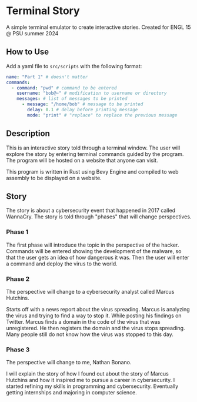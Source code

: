 # Terminal Story

A simple terminal emulator to create interactive stories. Created for ENGL 15 @ PSU summer 2024

## How to Use

Add a yaml file to `src/scripts` with the following format:

```yaml
name: "Part 1" # doesn't matter
commands: 
  - command: "pwd" # command to be entered
    username: "bob@~" # modification to username or directory
    messages: # list of messages to be printed
      - message: "/home/bob" # message to be printed
        delay: 0.1 # delay before printing message
        mode: "print" # "replace" to replace the previous message
```

## Description

This is an interactive story told through a terminal window. The user will explore the story by entering terminal commands guided by the program.
The program will be hosted on a website that anyone can visit.

This program is written in Rust using Bevy Engine and compiled to web assembly to be displayed on a website.

## Story

The story is about a cybersecurity event that happened in 2017 called WannaCry.
The story is told through "phases" that will change perspectives.

### Phase 1

The first phase will introduce the topic in the perspective of the hacker.
Commands will be entered showing the development of the malware, so that the user gets
an idea of how dangerous it was. Then the user will enter a command and deploy the virus to the world.

### Phase 2

The perspective will change to a cybersecurity analyst called Marcus Hutchins.

Starts off with a news report about the virus spreading. Marcus is analyzing the virus and trying to find a way to stop it.
While posting his findings on Twitter. Marcus finds a domain in the code of the virus that was unregistered. 
He then registers the domain and the virus stops spreading. Many people still do not know how the virus was stopped to this day.

### Phase 3

The perspective will change to me, Nathan Bonano.

I will explain the story of how I found out about the story of Marcus Hutchins and how it inspired me to pursue a career in cybersecurity.
I started refining my skills in programming and cybersecurity. Eventually getting internships and majoring in computer science.